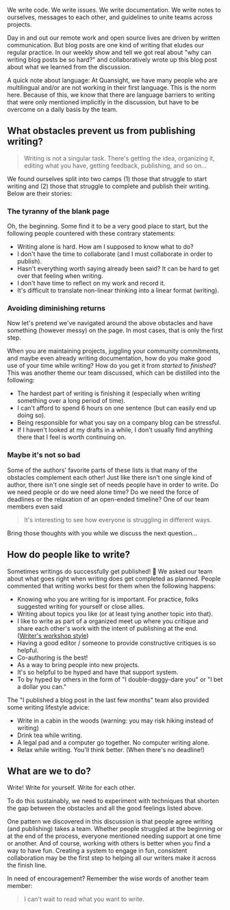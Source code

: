 <!--
.. title: What do we need to write?
.. slug: what-do-we-need-to-write
.. date: 2022-02-22 14:00:00 UTC+01:00
.. author: Tania Allard, Kate Brack, Tony Fast, Rohit Goswami, Eric Kelly, Mars Lee, Dharhas Pothina, Isabela Presedo-Floyd, Dillon Roach, Melissa Weber Mendonça
.. tags: Writing
.. category:
.. link:
.. description:
.. type: text
.. previewimage:
-->

We write code. We write issues. We write documentation. We write notes to 
ourselves, messages to each other, and guidelines to unite teams across 
projects.

Day in and out our remote work and open source lives are driven by written 
communication. But blog posts are one kind of writing that eludes our regular 
practice. In our weekly show and tell we got real about "why can writing blog 
posts be so hard?" and collaboratively wrote up this blog post about what we learned 
from the discussion.

<!-- TEASER_END -->

A quick note about language: At Quansight, we have many people who are 
multilingual and/or are not working in their first language. This is the norm 
here. Because of this, we know that there are language barriers to writing that 
were only mentioned implicitly in the discussion, but have to be overcome on a daily
basis by the team.

## What obstacles prevent us from publishing writing?

> Writing is not a singular task. There's getting the idea, organizing it, 
editing what you have, getting feedback, publishing, and so on…

We found ourselves split into two camps (1) those that struggle to start 
writing and (2) those that struggle to complete and publish their writing. 
Below are their stories:

### The tyranny of the blank page

Oh, the beginning. Some find it to be a very good place to start, but the following 
people countered with these contrary statements:

- Writing alone is hard. How am I supposed to know what to do?
- I don't have the time to collaborate (and I must collaborate in order to 
publish).
- Hasn't everything worth saying already been said? It can be hard to get over 
that feeling when writing.
- I don't have time to reflect on my work and record it.
- It's difficult to translate non-linear thinking into a linear format 
(writing).

### Avoiding diminishing returns

Now let's pretend we've navigated around the above obstacles and have something 
(however messy) on the page. In most cases, that is only the first step. 

When you are maintaining projects, juggling your community commitments, and 
maybe even already writing documentation, how do you make good use of your 
time while writing? How do you get it from *started* to *finished*? This was 
another theme our team discussed, which can be distilled into the following:

- The hardest part of writing is finishing it (especially when writing something over 
a long period of time).
- I can't afford to spend 6 hours on one sentence (but can easily  end up doing so).
- Being responsible for what you say on a company blog can be stressful.
- If I haven't looked at my drafts in a while, I don't usually find anything 
there that I feel is worth continuing on.

### Maybe it's not so bad

Some of the authors' favorite parts of these lists is that many of the 
obstacles complement each other! Just like there isn't one single kind of 
author, there isn't one single set of needs people have in order to write. Do 
we need people or do we need alone time? Do we need the force of deadlines or 
the relaxation of an open-ended timeline? One of our team members even said

> It's interesting to see how everyone is struggling in different ways.

Bring those thoughts with you while we discuss the next question…

## How do people like to write?

Sometimes writings do successfully get published! 🎉 We asked our team about 
what goes right when writing does get completed as planned. People 
commented that writing works best for them when the following happens:

- Knowing who you are writing for is important. For practice, folks suggested 
writing for yourself or close allies.
- Writing about topics you like (or at least tying another topic into that).
- I like to write as part of a organized meet up where you critique and share 
each other's work with the intent of publishing at the end. ([Writer's workshop style](https://github.com/Quansight/writers-workshop))
- Having a good editor / someone to provide constructive critiques is so helpful.
- Co-authoring is the best!
- As a way to bring people into new projects.
- It's so helpful to be hyped and have that support system.
- To by hyped by others in the form of "I double-doggy-dare you" or "I bet a 
dollar you can."

The "I published a blog post in the last few months" team also provided some 
writing lifestyle advice:

- Write in a cabin in the woods (warning: you may risk hiking instead of 
writing)
- Drink tea while writing.
- A legal pad and a computer go together. No computer writing alone.
- Relax while writing. You'll think better. (When there's no deadline!)

## What are we to do?

Write! Write for yourself. Write for each other. 

To do this sustainably, we need to experiment with techniques that shorten the 
gap between the obstacles and all the good feelings listed above.

One pattern we discovered in this discussion is that people agree writing (and 
publishing) takes a team. Whether people struggled at the beginning or at the end of 
the process, everyone mentioned needing support at one time or another. And of 
course, working with others is better when you find a way to have fun. Creating 
a system to engage in fun, consistent collaboration may be the first step to helping all our writers make it across the finish line.

In need of encouragement? Remember the wise words of another team member:

> I can't wait to read what you want to write.